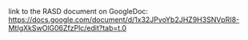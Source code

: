 link to the RASD document on GoogleDoc: https://docs.google.com/document/d/1x32JPvoYb2JHZ9H3SNVpRI8-MtIgXkSwOlG06ZfzPlc/edit?tab=t.0
